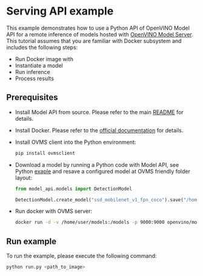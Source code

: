 # Serving API example

This example demonstrates how to use a Python API of OpenVINO Model API for a remote inference of models hosted with [OpenVINO Model Server](https://docs.openvino.ai/latest/ovms_what_is_openvino_model_server.html). This tutorial assumes that you are familiar with Docker subsystem and includes the following steps:

- Run Docker image with
- Instantiate a model
- Run inference
- Process results

## Prerequisites

- Install Model API from source. Please refer to the main [README](../../../README.md) for details.
- Install Docker. Please refer to the [official documentation](https://docs.docker.com/get-docker/) for details.
- Install OVMS client into the Python environment:

  ```bash
  pip install ovmsclient
  ```

- Download a model by running a Python code with Model API, see Python [exaple](../../python/synchronous_api/README.md) and resave a configured model at OVMS friendly folder layout:

  ```python
  from model_api.models import DetectionModel

  DetectionModel.create_model("ssd_mobilenet_v1_fpn_coco").save("/home/user/models/ssd_mobilenet_v1_fpn_coco/1/ssd_mobilenet_v1_fpn_coco.xml")
  ```

- Run docker with OVMS server:

  ```bash
  docker run -d -v /home/user/models:/models -p 9000:9000 openvino/model_server:latest --model_path /models/ssd_mobilenet_v1_fpn_coco --model_name ssd_mobilenet_v1_fpn_coco --port 9000 --shape auto --nireq 4 --target_device CPU --plugin_config "{\"CPU_THROUGHPUT_STREAMS\": \"CPU_THROUGHPUT_AUTO\"}"
  ```

## Run example

To run the example, please execute the following command:

```bash
python run.py <path_to_image>
```
